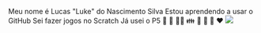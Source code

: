 Meu nome é Lucas "Luke" do Nascimento Silva 
Estou aprendendo a usar o GitHub
Sei fazer jogos no Scratch
Já usei o P5
🎴
🧑
🧑‍🎓
👪
🦸
🎥
🐶
❤️
<img src = "https://upload.wikimedia.org/wikipedia/en/6/68/Captain_America_Brave_New_World_logo.jpg">

